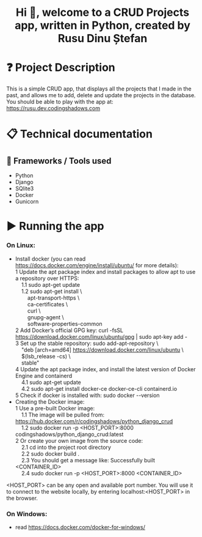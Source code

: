 <h1 align="center">Hi 👋, welcome to a CRUD Projects app, written in Python, created by Rusu Dinu Ștefan</h1>

# ❓ Project Description

This is a simple CRUD app, that displays all the projects that I made in the past, and allows me to add, delete and update the projects in the database. You should be able to play with the app at: https://rusu.dev.codingshadows.com

# 📋 Technical documentation

## 🧰 Frameworks / Tools used

* Python
* Django
* SQlite3
* Docker
* Gunicorn

# ▶️ Running the app

### On Linux:

* Install docker (you can read https://docs.docker.com/engine/install/ubuntu/ for more details):   
  1 Update the apt package index and install packages to allow apt to use a repository over HTTPS:  
  &nbsp;&nbsp;&nbsp;&nbsp;1.1 sudo apt-get update  
  &nbsp;&nbsp;&nbsp;&nbsp;1.2 sudo apt-get install \  
  &nbsp;&nbsp;&nbsp;&nbsp;&nbsp;&nbsp;&nbsp;&nbsp;apt-transport-https \  
  &nbsp;&nbsp;&nbsp;&nbsp;&nbsp;&nbsp;&nbsp;&nbsp;ca-certificates \  
  &nbsp;&nbsp;&nbsp;&nbsp;&nbsp;&nbsp;&nbsp;&nbsp;curl \  
  &nbsp;&nbsp;&nbsp;&nbsp;&nbsp;&nbsp;&nbsp;&nbsp;gnupg-agent \  
  &nbsp;&nbsp;&nbsp;&nbsp;&nbsp;&nbsp;&nbsp;&nbsp;software-properties-common  
  2 Add Docker’s official GPG key: curl -fsSL https://download.docker.com/linux/ubuntu/gpg | sudo apt-key add -  
  3 Set up the stable repository: sudo add-apt-repository \  
  &nbsp;&nbsp;&nbsp;&nbsp;"deb [arch=amd64] https://download.docker.com/linux/ubuntu \  
  &nbsp;&nbsp;&nbsp;&nbsp;$(lsb_release -cs) \  
  &nbsp;&nbsp;&nbsp;&nbsp;stable"  
  4 Update the apt package index, and install the latest version of Docker Engine and containerd  
  &nbsp;&nbsp;&nbsp;&nbsp;4.1 sudo apt-get update  
  &nbsp;&nbsp;&nbsp;&nbsp;4.2 sudo apt-get install docker-ce docker-ce-cli containerd.io  
  5 Check if docker is installed with: sudo docker --version
* Creating the Docker image:  
  1 Use a pre-built Docker image:  
  &nbsp;&nbsp;&nbsp;&nbsp;1.1 The image will be pulled from: https://hub.docker.com/r/codingshadows/python_django_crud  
  &nbsp;&nbsp;&nbsp;&nbsp;1.2 sudo docker run -p <HOST_PORT>:8000 codingshadows/python_django_crud:latest  
  2 Or create your own image from the source code:  
  &nbsp;&nbsp;&nbsp;&nbsp;2.1 cd into the project root directory  
  &nbsp;&nbsp;&nbsp;&nbsp;2.2 sudo docker build .  
  &nbsp;&nbsp;&nbsp;&nbsp;2.3 You should get a message like: Successfully built <CONTAINER_ID>  
  &nbsp;&nbsp;&nbsp;&nbsp;2.4 sudo docker run -p <HOST_PORT>:8000 <CONTAINER_ID>

<HOST_PORT> can be any open and available port number. You will use it to connect to the website locally, by entering localhost:<HOST_PORT> in the browser.

### On Windows:

* read https://docs.docker.com/docker-for-windows/  
